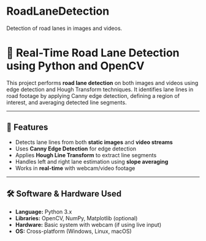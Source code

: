 # RoadLaneDetection
Detection of road lanes in images and videos. 

# 🚗 Real-Time Road Lane Detection using Python and OpenCV

This project performs **road lane detection** on both images and videos using edge detection and Hough Transform techniques. It identifies lane lines in road footage by applying Canny edge detection, defining a region of interest, and averaging detected line segments.

---

## 📌 Features

- Detects lane lines from both **static images** and **video streams**
- Uses **Canny Edge Detection** for edge detection
- Applies **Hough Line Transform** to extract line segments
- Handles left and right lane estimation using **slope averaging**
- Works in **real-time** with webcam/video footage

---

## 🛠️ Software & Hardware Used

- **Language:** Python 3.x
- **Libraries:** OpenCV, NumPy, Matplotlib (optional)
- **Hardware:** Basic system with webcam (if using live input)
- **OS:** Cross-platform (Windows, Linux, macOS)


